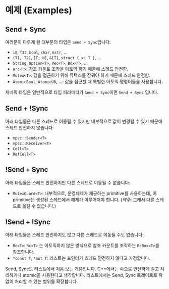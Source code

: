 # 예제 (Examples)

## Send + Sync

여러분이 다루게 될 대부분의 타입은 `Send + Sync`입니다:

* `i8`, `f32`, `bool`, `char`, `&str`, …
* `(T1, T2)`, `[T; N]`, `&[T]`, `struct { x: T }`, …
* `String`, `Option<T>`, `Vec<T>`, `Box<T>`, …
* `Arc<T>`: 참조 카운트 조작을 아토믹 하기 때문에 스레드 안전함.
* `Mutex<T>`: 값을 접근하기 위해 뮤택스를 잠궈야 하기 때문에 스레드 안전함.
* `AtomicBool`, `AtomicU8`, …: 값을 접근할 때 특별한 아토믹 명령어들을 사용합니다.

제네릭 타입은 일반적으로 타입 파라메터가 `Send + Sync`이면 `Send + Sync` 입니다.

## Send + !Sync

아래 타입들은 다른 스레드로 이동될 수 있지만 내부적으로 값이 변경될 수 있기 때문에 스레드 안전하지 않습니다:

* `mpsc::Sender<T>`
* `mpsc::Receiver<T>`
* `Cell<T>`
* `RefCell<T>`

## !Send + Sync

아래 타입들은 스레드 안전하지만 다른 스레드로 이동될 수 없습니다:

* `MutexGuard<T>`: 내부적으로, 운영체제가 제공하는 primitive를 사용하는데, 이 primitive는 생성된 스레드에서 해제가 이루어져야 합니다. (_역주_: 그래서 다른 스레드로 옮길 수 없습니다.)

## !Send + !Sync

아래 타입들은 스레드 안전하지도 않고 다른 스레드로 이동될 수도 없습니다:

* `Rc<T>`: `Rc<T>` 는 아토믹하지 않은 방식으로 참조 카운트를 조작하는 `RcBox<T>`를 참조합니다.
* `*const T`, `*mut T`: 러스트는 포인터가 스레드 안전하지 않다고 가정합니다.

Send, Sync도 러스트에서 처음 보는 개념입니다. C++에서는 락으로 안전하게 걸고 처리하거나 atomic을 사용한다고 생각합니다. 러스트에서는 Send, Sync 트레이트로 락 없이 처리할 수 있는 범위를 확장합니다.&#x20;


